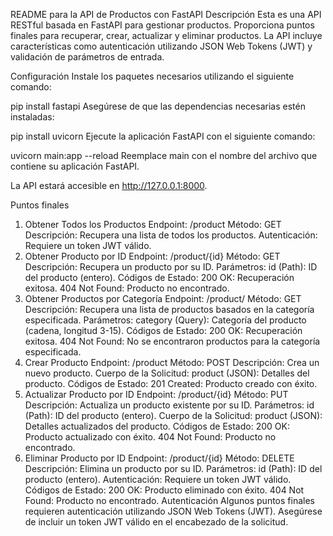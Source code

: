 README para la API de Productos con FastAPI
Descripción
Esta es una API RESTful basada en FastAPI para gestionar productos. Proporciona puntos finales para recuperar, crear, actualizar y eliminar productos. La API incluye características como autenticación utilizando JSON Web Tokens (JWT) y validación de parámetros de entrada.

Configuración
Instale los paquetes necesarios utilizando el siguiente comando:

pip install fastapi
Asegúrese de que las dependencias necesarias estén instaladas:

pip install uvicorn
Ejecute la aplicación FastAPI con el siguiente comando:

uvicorn main:app --reload
Reemplace main con el nombre del archivo que contiene su aplicación FastAPI.

La API estará accesible en http://127.0.0.1:8000.

Puntos finales
1. Obtener Todos los Productos
Endpoint: /product
Método: GET
Descripción: Recupera una lista de todos los productos.
Autenticación: Requiere un token JWT válido.
2. Obtener Producto por ID
Endpoint: /product/{id}
Método: GET
Descripción: Recupera un producto por su ID.
Parámetros:
id (Path): ID del producto (entero).
Códigos de Estado:
200 OK: Recuperación exitosa.
404 Not Found: Producto no encontrado.
3. Obtener Productos por Categoría
Endpoint: /product/
Método: GET
Descripción: Recupera una lista de productos basados en la categoría especificada.
Parámetros:
category (Query): Categoría del producto (cadena, longitud 3-15).
Códigos de Estado:
200 OK: Recuperación exitosa.
404 Not Found: No se encontraron productos para la categoría especificada.
4. Crear Producto
Endpoint: /product
Método: POST
Descripción: Crea un nuevo producto.
Cuerpo de la Solicitud:
product (JSON): Detalles del producto.
Códigos de Estado:
201 Created: Producto creado con éxito.
5. Actualizar Producto por ID
Endpoint: /product/{id}
Método: PUT
Descripción: Actualiza un producto existente por su ID.
Parámetros:
id (Path): ID del producto (entero).
Cuerpo de la Solicitud:
product (JSON): Detalles actualizados del producto.
Códigos de Estado:
200 OK: Producto actualizado con éxito.
404 Not Found: Producto no encontrado.
6. Eliminar Producto por ID
Endpoint: /product/{id}
Método: DELETE
Descripción: Elimina un producto por su ID.
Parámetros:
id (Path): ID del producto (entero).
Autenticación: Requiere un token JWT válido.
Códigos de Estado:
200 OK: Producto eliminado con éxito.
404 Not Found: Producto no encontrado.
Autenticación
Algunos puntos finales requieren autenticación utilizando JSON Web Tokens (JWT). Asegúrese de incluir un token JWT válido en el encabezado de la solicitud.